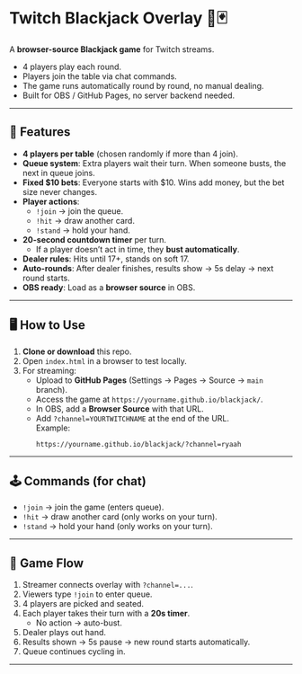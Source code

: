 # Twitch Blackjack Overlay 🎲🃏

A **browser-source Blackjack game** for Twitch streams.  
- 4 players play each round.  
- Players join the table via chat commands.  
- The game runs automatically round by round, no manual dealing.  
- Built for OBS / GitHub Pages, no server backend needed.  

---

## 🌟 Features
- **4 players per table** (chosen randomly if more than 4 join).
- **Queue system**: Extra players wait their turn. When someone busts, the next in queue joins.
- **Fixed $10 bets**: Everyone starts with $10. Wins add money, but the bet size never changes.
- **Player actions**:  
  - `!join` → join the queue.  
  - `!hit` → draw another card.  
  - `!stand` → hold your hand.  
- **20-second countdown timer** per turn.  
  - If a player doesn’t act in time, they **bust automatically**.  
- **Dealer rules**: Hits until 17+, stands on soft 17.  
- **Auto-rounds**: After dealer finishes, results show → 5s delay → next round starts.  
- **OBS ready**: Load as a **browser source** in OBS.  

---

## 🖥️ How to Use
1. **Clone or download** this repo.
2. Open `index.html` in a browser to test locally.  
3. For streaming:  
   - Upload to **GitHub Pages** (Settings → Pages → Source → `main` branch).  
   - Access the game at `https://yourname.github.io/blackjack/`.  
   - In OBS, add a **Browser Source** with that URL.  
   - Add `?channel=YOURTWITCHNAME` at the end of the URL.  
     Example:  
     ```
     https://yourname.github.io/blackjack/?channel=ryaah
     ```

---

## 🕹️ Commands (for chat)
- `!join` → join the game (enters queue).  
- `!hit` → draw another card (only works on your turn).  
- `!stand` → hold your hand (only works on your turn).  

---

## 🔄 Game Flow
1. Streamer connects overlay with `?channel=...`.  
2. Viewers type `!join` to enter queue.  
3. 4 players are picked and seated.  
4. Each player takes their turn with a **20s timer**.  
   - No action → auto-bust.  
5. Dealer plays out hand.  
6. Results shown → 5s pause → new round starts automatically.  
7. Queue continues cycling in.  

---
